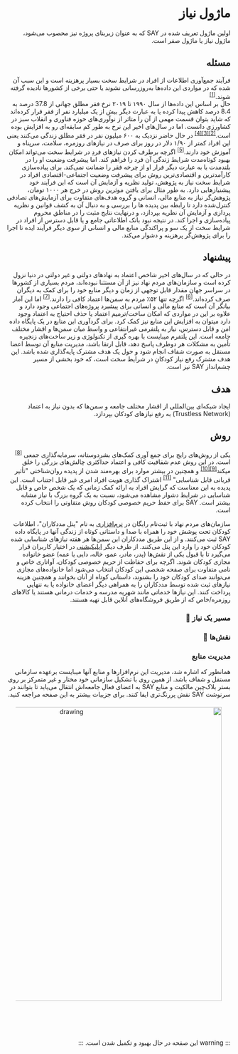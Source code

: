 <div dir="rtl" markdown="1">

# ماژول نیاز

اولین ماژول تعریف شده در SAY که به عنوان زیربنای پروژه نیز محصوب می‌شود، ماژول نیاز یا ماژول صفر است.

## مسئله

فرآیند جمع‌آوری اطلاعات از افراد در شرایط سخت بسیار پرهزینه است و این سبب آن شده که در مواردی این داده‌ها به‌روزرسانی نشوند یا حتی برخی از کشورها نادیده گرفته شوند.<sup><a href="/guide/family/references.html#_1-collecting-data-is-a-challenging-task">[1]</a></sup>
<br />
حال بر اساس این داده‌ها از سال ۱۹۹۰ تا ۲۰۱۹ نرخ فقر مطلق جهانی از 37.8 درصد به 8.4 درصد کاهش پیدا کرده یا به عبارت دیگر بیش از یک میلیارد نفر از فقر فرار کرده‌اند که شاید بتوان قسمت مهمی از آن را متاثر از نوآوری‌های حوزه فناوری و انقلاب سبز در کشاورزی دانست. اما در سال‌های اخیر این نرخ به طور کم سابقه‌ای رو به افزایش بوده است.<sup><a href="/guide/family/references.html#_3-stepping-up-the-fight-against-extreme-poverty">[2]</a></sup><sup><a href="/guide/family/references.html#_2-challenges-to-accelerating-the-pace-of-poverty-reduction">[3]</a></sup><sup><a href="/guide/family/references.html#_3-stepping-up-the-fight-against-extreme-poverty">[4]</a></sup> در حال حاضر نزدیک به ۶۰۰ میلیون نفر در فقر مطلق زندگی می‌کنند یعنی این افراد کمتر از ۱/۹۰ دلار در روز برای صرف در نیازهای روزمره، سلامت، سرپناه و آموزش خود دارند.<sup><a href="/guide/family/references.html#_1-world-giving-index-2022">[5]</a></sup>
اگرچه برطرف کردن نیازهای فردِ در شرایط سخت می‌تواند امکان بهبود کوتاه‌مدت شرایط زندگی آن فرد را فراهم کند. اما پیشرفت وضعیت او را در بلند‌مدت یا به عبارت دیگر فرار او از چرخه فقر را ضمانت نمی‌کند. برای پیاده‌سازی کارآمدترین و اقتصادی‌ترین روش برای پیشرفت وضعیت اجتماعی-اقتصادی افراد در شرایط سخت نیاز به پژوهش، تولید نظریه و آزمایش آن است که این فرآیند خود پیشنیازهایی دارد. به طور مثال برای یافتن موثرین روش در خرج هر ۱۰۰۰ تومان، پژوهش‌گر نیاز به منابع مالی، انسانی و گروه هدف‌های متفاوت برای آزمایش‌های تصادفی کنترل‌شده دارد تا رابطه بین پدیده ها را بررسی و به دنبال آن به كشف قوانین و نظریه پردازی و آزمایش آن نظریه بپردازد، و در‌نهایت نتایج مثبت را در مناطق محروم پیاده‌سازی و اجرا کند. در نتیجه نبود بانک اطلاعاتی جامع و یا قابل دسترس از افراد در شرایط سخت از یک سو و پراکندگی منابع مالی و انسانی از سوی دیگر فرآیند ایده تا اجرا را برای پژوهش‌گر پرهزینه و دشوار می‌کند.

## پیشنهاد

در حالی که در سال‌های اخیر شاخص اعتماد به نهادهای دولتی و غیر دولتی در دنیا نزول کرده است و سازمان‌های مردم نهاد نیز از آن مستثنا نبوده‌اند، مردم بسیاری از کشورها در سراسر جهان مقدار قابل توجهی از زمان و دیگر منابع خود را برای کمک به دیگران صرف کرده‌اند.<sup><a href="/guide/family/references.html#_1-world-giving-index-2022">[6]</a></sup> اگرچه تنها ۵۲٪ مردم به سمن‌ها اعتماد کافی را دارند.<sup><a href="/guide/family/references.html#_2-one-in-three-worldwide-lack-confidence-in-ngos">[7]</a></sup> اما این آمار بیانگر آن است که منابع مالی و انسانی برای پیشبرد پروژه‌های اجتماعی وجود دارد و علاوه بر این در مواردی که امکان ساخت/ترمیم اعتماد یا حذف احتیاج به اعتماد وجود دارد میتوان به افزایش این منابع نیز کمک کرد. برای گردآوری این منابع در یک پایگاه داده‌ امن و قابل دسترس، نیاز به پلتفرمی غیرانتفاعی و واسط میان سمن‌ها و اقشار مختلف جامعه است. این پلتفرم میبایست با بهره گیری از تکنولوژی و زیر ساخت‌های زنجیره تأمین به مشکلات هر دوطرف پاسخ دهد، قابل ارتقا باشد، مدیریت منابع آن توسط اعضا مستقل به صورت شفاف انجام شود و حول یک هدف مشترک پایه‌گذاری شده باشد. این هدف مشترک رفع نیاز کودکانِ در شرایط سخت است، که خود بخشی از مسیر چشم‌انداز SAY نیز است.

## هدف

ایجاد شبکه‌ای بین‌المللی از اقشار مختلف جامعه و سمن‌ها که بدون نیاز به اعتماد (Trustless Network) به رفع نیازهای کودکان بپردازد.

## روش

یکی از روش‌های رایج برای جمع آوری کمک‌های بشردوستانه، سرمایه‌گذاری جمعی <sup><a href="/guide/family/references.html#_8-crowdfunding">[8]</a></sup> است. در این روش عدم شفافیت کافی و اعتماد حداکثری چالش‌های بزرگی را خلق میکند<sup><a href="/guide/family/references.html#_10-kickstarter-fraud-state-sues-failed-project-s-creators">[9]</a></sup><sup><a href="/guide/family/references.html#_9-new-jersey-man-gets-5-years-in-prison-in-gofundme-fraud-case">[10]</a></sup> و همچنین در بیشتر موارد برای بهره‌مند شدن از پدیده‌ روان‌شناختی "تأثیر قربانی قابل شناسایی" <sup><a href="/guide/family/references.html#_11-identifiable-victim-effect">[11]</a></sup> اشتراک گذاری هویت افراد امری غیر قابل اجتناب است. این پدیده به این معناست که گرایش افراد به ارائه کمک زمانی که یک شخص خاص و قابل شناسایی در شرایط دشوار مشاهده می‌شود، نسبت به یک گروه بزرگ با نیاز مشابه بیشتر است. SAY برای حفظ حریم خصوصی کودکان روش متفاوتی را انتخاب کرده است.

سازمان‌های مردم نهاد با ثبت‌نام رایگان در [نرم‌افزاری](https://panel.saydao.org) به نام "پنل مددکاران"، اطلاعات کودکان تحت پوشش خود را همراه با صدا و داستانی کوتاه از زندگی‌ آنها در پایگاه داده SAY ثبت می‌کنند. و از این طریق مددکاران این سمن‌ها هر هفته نیازهای شناسایی شده کودکان خود را وارد این پنل می‌کنند. از طرف دیگر [اپلیکیشنی](https://dapp.saydao.org)  در اختیار کاربران قرار می‌گیرد تا با قبول یکی از نقش‌ها (پدر، مادر، عمو، خاله، دایی یا عمه) عضو خانواده مجازی کودکان شوند. اگرچه برای حفاظت از حریم خصوصی کودکان، آواتاری خاص و نامی متفاوت برای صفحه شخصی این کودکان انتخاب می‌شود اما خانواده‌های مجازی می‌توانند صدای کودکان خود را بشنوند، داستانی کوتاه از آنان بخوانند و همچنین هزینه نیازهای ثبت شده توسط مددکاران را به همراهی دیگر اعضای خانواده یا به تنهایی پرداخت کنند. این نیازها خدماتی مانند شهریه مدرسه و خدمات درمانی هستند یا کالاهای روزمره/خاص که از طریق فروشگاه‌های آنلاین قابل تهیه هستند.

### مسیر یک نیاز 🚧

### نقش‌ها 🚧

<!--
#### خانواده‌های مجازی

#### سمن‌ها، مددکاران و کودکان

اس ام ا و QR

#### شاهد و میانجی

#### خویش‌آوند -->

### مدیریت منابع

همانطور که اشاره شد، مدیریت این نرم‌افزارها و منابع آنها میبایست برعهده سازمانی مستقل و شفاف باشد. از همین روی با تشکیل سازمانی خود مختار و غیر متمرکز بر روی بستر بلاک‌چین مالکیت و منابع‌ SAY به اعضای فعال جامعه‌اش انتقال می‌یابد تا بتوانند در سرنوشت SAY نقش پررنگ‌تری ایفا کنند. برای جزيیات بیشتر به این صفحه مراجعه کنید.

<!-- از زمان ثبت یک نیاز تا رسیدن آن به دست کودک -->

  <div  style="margin: 20px;  text-align: center;">
        <img src="/images/need-module.png" alt="drawing" width="660"/>
    </div>
<br />
<br />
<br />

::: warning
این صفحه در حال بهبود و تکمیل شدن است.
:::

</div>
